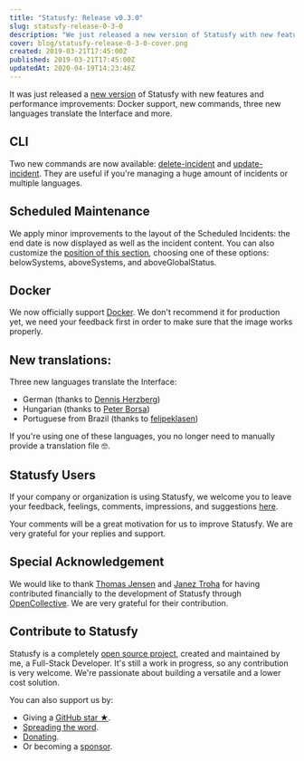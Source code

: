 ```yaml
---
title: "Statusfy: Release v0.3.0"
slug: statusfy-release-0-3-0
description: "We just released a new version of Statusfy with new features and performance improvements: Docker support, new commands, three new languages translate the Interface and more."
cover: blog/statusfy-release-0-3-0-cover.png
created: 2019-03-21T17:45:00Z
published: 2019-03-21T17:45:00Z
updatedAt: 2020-04-19T14:23:46Z
---
```




It was just released a [new version](https://github.com/juliomrqz/statusfy/releases/tag/v0.3.0) of Statusfy with new features and performance improvements: Docker support, new commands, three new languages translate the Interface and more.

## CLI

Two new commands are now available: [delete-incident](https://docs.statusfy.co/guide/commands.html#delete-incident) and [update-incident](https://docs.statusfy.co/guide/commands.html#delete-incident). They are useful if you're managing a huge amount of incidents or multiple languages.

## Scheduled Maintenance

We apply minor improvements to the layout of the Scheduled Incidents: the end date is now displayed as well as the incident content. You can also customize the [position of this section](https://docs.statusfy.co/config/#scheduled), choosing one of these options: belowSystems, aboveSystems, and aboveGlobalStatus.

## Docker

We now officially support [Docker](https://hub.docker.com/r/bazzite/statusfy). We don't recommend it for production yet, we need your feedback first in order to make sure that the image works properly.

## New translations:

Three new languages translate the Interface:

- German (thanks to [Dennis Herzberg](https://github.com/dennis47528))
- Hungarian (thanks to [Peter Borsa](https://github.com/asrob))
- Portuguese from Brazil (thanks to [felipeklasen](https://github.com/felipeklasen))

If you're using one of these languages, you no longer need to manually provide a translation file 🤓.

## Statusfy Users

If your company or organization is using Statusfy, we welcome you to leave your feedback, feelings, comments, impressions, and suggestions [here](https://github.com/juliomrqz/statusfy/issues/159).

Your comments will be a great motivation for us to improve Statusfy. We are very grateful for your replies and support.

## Special Acknowledgement

We would like to thank [Thomas Jensen](https://opencollective.com/thomasjsn) and [Janez Troha](https://opencollective.com/janez-troha) for having contributed financially to the development of Statusfy through [OpenCollective](https://opencollective.com/statusfy). We are very grateful for their contribution.

## Contribute to Statusfy

Statusfy is a completely [open source project](https://github.com/aceforth/statusfy), created and maintained by me, a Full-Stack Developer. It's still a work in progress, so any contribution is very welcome. We're passionate about building a versatile and a lower cost solution.

You can also support us by:

- Giving a [GitHub star ★](https://github.com/juliomrqz/statusfy).
- [Spreading the word](https://twitter.com/intent/tweet?url=https%3A%2F%2Fmarquez.co%2Fstatusfy&via=juliomrqz&text=Statusfy%3A%20A%20marvelous%20Open%20Source%20Status%20Page%20system&hashtags=statusfy%2C%20opensource).
- [Donating](https://opencollective.com/statusfy).
- Or becoming a [sponsor](/statusfy#sponsoring).
